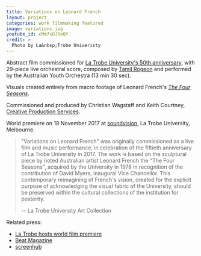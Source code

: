 ```yaml
---
title: Variations on Leonard French
layout: project
categories: work filmmaking featured
image: variations.jpg
youtube_id: cMm7sDJ5eQY
credit: >-
  Photo by La&nbsp;Trobe Univeristy
---
```


Abstract film commissioned for [La&nbsp;Trobe University's 50th anniversary][soundvision],
with 29-piece live orchestral score, composed by [Tamil Rogeon]
and performed by the Australian Youth Orchestra (13 min 30 sec).

Visuals created entirely from macro footage of Leonard French's
[_The Four Seasons_][four].

Commissioned and produced by Christian Wagstaff and Keith Courtney,
[Creative Production Services][cps].

World premiere on 18 November 2017 at [soundvision], La&nbsp;Trobe
University, Melbourne.

> "Variations on Leonard French" was originally commissioned as a live
> film and music performance, in celebration of the fiftieth anniversary
> of La&nbsp;Trobe University in 2017. The work is based on the
> sculptural piece by noted Australian artist Leonard French the "The
> Four Seasons", acquired by the University in 1978 in recognition of
> the contribution of David Myers, inaugural Vice Chancellor. This
> contemporary reimagining of French's vision, created for the explicit
> purpose of acknowledging the visual fabric of the University, should
> be preserved within the cultural collections of the institution for
> posterity.
>
> -- La&nbsp;Trobe University Art Collection

Related press:

- [La Trobe hosts world film premiere](https://www.latrobe.edu.au/news/articles/2017/release/la-trobe-hosts-world-film-premiere)
- [Beat Magazine](http://www.beat.com.au/arts/leonard-french-s-stained-glass-treasure-la-trobe-uni-gets-special-cinematic-treatment-during)
- [screenhub](http://www.screenhub.com.au/whats-on/victoria/screenings-festivals-and-programs/la-trobe-hosts-world-film-premiere-variations-on-leonard-french-222252)

[tamil rogeon]: http://www.tamilrogeon.com
[soundvision]: https://50years.latrobe/events/soundvision/
[four]: https://commons.wikimedia.org/wiki/File:Leonard_French_La_Trobe_01.jpg
[cps]: https://www.creativeproductionservices.com.au

